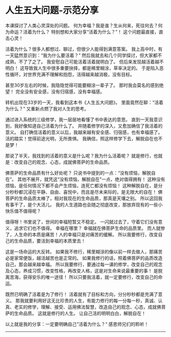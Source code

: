 # 人生五大问题-示范分享

本课探讨了人类心灵深处的问题。
何为幸福？我是谁？生从何来，死往何去？何为命运？活着为什么？
特别想和大家分享“活着为什么？”！
这个问题最直接，直击心灵！

活着为什么？很多人都想过、聊过，但很少人能得到满意答案。
我上高中时，有一天猛然意识到：“我为什么要活着？”
然后我就去和几个同学探讨，但大家都不成熟，不了了之了。
我安慰自己可能活着活着就明白了。
但后来发现越活着越不明白！
这导致我人生中很多重要抉择，都是稀里糊涂，草率决定的。
于是陷入恶性循环，对世界充满不理解和抱怨，活得越来越消极，没有目标。

甚至30岁左右的时候，我隐隐觉得可能要糊涂一辈子了。
那时我会莫名的感到绝望！
完全没有安全感，没有归宿感，没有幸福感。

转机出现在33岁的一天，我看到这本书《人生五大问题》。
里面竟然在聊：“活着为什么？”
又重新点燃了我对人生的思考。

通过进入系统的三级修学，我一层层地看懂了书中表达的意思。
直到一天我意识到，我好像知道自己活着为什么了。
并随着修学的深入，又愈加确信了我活着的意义。
自打确信活着的意义以后，我越来越有安全感、归宿感，也有幸福感了。
活的踏实！觉得前途光明，无所畏惧。
我确信，照这样修学下去，解脱自在也不是梦！

那说了半天，我找到的活着的意义是什么呢？我为什么活着呢？
就是修行，也就是：改变自己的观念、心态，成就佛菩萨的生命品质。

佛菩萨的生命品质有什么好处呢？
只说书中提到的一点：“没有烦恼，解脱自在”。
其他不展开，就凭这“没有烦恼，解脱自在”一点，绝对值得拥有！
这种没有烦恼，是任何情况下都不会产生烦恼，连死亡都没有烦恼！
这种解脱自在，是分分秒秒都沉浸在平静、自由、喜悦中，而且是尽未来际的，是无限大的自在！
佛菩萨的生命品质太棒了，相对我现在的生命品质，那真是天壤之别。
所以这回我有事干了，是个大活儿。
我的人生道路也会随之彻底改变，那放弃现有的一些小快乐值不值得呢？

值得呀！书里说了，世间的幸福短暂又不稳定。
一闪就过去了，守着它们没有意义，追求它们也不值得。
幸福在哪里？
幸福就在佛菩萨生命的品质里。
而人就惨了，人生命的本质是痛苦！人的幸福只是对痛苦的缓解。
所以我要修行，改变自己的生命品质，要活到幸福的本质里去！

这是一场命运的大反转。
如果我不修行，稀里糊涂的像以前一样去做人，那痛苦必是家常便饭，越活越苦也是正常的。
如果我修行的话，照着佛菩萨的品质改造自己，那会越来越幸福。
所以我要修行，要通过每一课的修学，改变自己的观念及心态，养成习惯，改变性格，再改变人格，这是对生命来说最重要的事！
是脱离苦海，获得安乐的唯一途径！
所以只要我活着，就一定要修行，改变自己的命运。

既然已明确了活着是为了修行！
活着就有了目标和方向，分分秒秒都是充满了意义。
那我就要利用好这无比珍贵的人生，有能力修行的每一分每一秒，真诚、认真、老实的修学，理解、接受、运用佛法智慧，改造自己的观念、心态，成就佛菩萨的生命品质。
这就是修行的人生。
让自己活的明明白白，解脱自在！

以上就是我的分享：一定要明确自己”活着为什么？“
感恩师兄们的聆听！

---

